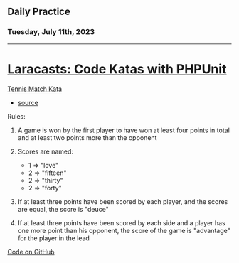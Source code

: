 ## Daily Practice
### Tuesday, July 11th, 2023
---


# [Laracasts: Code Katas with PHPUnit](https://laracasts.com/series/code-katas-with-phpunit)  

[Tennis Match Kata](https://laracasts.com/series/code-katas-with-phpunit/episodes/7)  
- [source](https://codingdojo.org/kata/Tennis/)

Rules:
1. A game is won by the first player to have won at least four points in total and at least two points more than the opponent

2. Scores are named:
   * 1 => "love"
   * 2 => "fifteen"
   * 2 => "thirty"
   * 2 => "forty"

3. If at least three points have been scored by each player, and the scores are equal, the score is "deuce"

4. If at least three points have been scored by each side and a player has one more point than his opponent, the score of the game is "advantage" for the player in the lead


[Code on GitHub](https://github.com/djknox/kata/blob/main/src/TennisMatch)